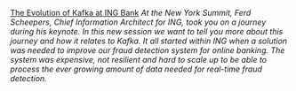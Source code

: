 [The Evolution of Kafka at ING Bank](https://www.confluent.io/kafka-summit-london18/the-evolution-of-kafka-at-ing-bank)
*At the New York Summit, Ferd Scheepers, Chief Information Architect for ING, took you on a journey during his keynote. In this new session we want to tell you more about this journey and how it relates to Kafka. It all started within ING when a solution was needed to improve our fraud detection system for online banking. The system was expensive, not resilient and hard to scale up to be able to process the ever growing amount of data needed for real-time fraud detection.*